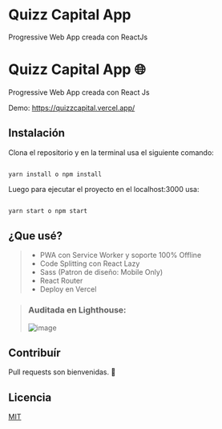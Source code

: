 # Quizz Capital App

Progressive Web App creada con ReactJs

# Quizz Capital App 🌐

Progressive Web App creada con React Js

Demo: <https://quizzcapital.vercel.app/>

## Instalación

Clona el repositorio y en la terminal usa el siguiente comando: 

```terminal

yarn install o npm install

```

Luego para ejecutar el proyecto en el localhost:3000 usa: 

```bash

yarn start o npm start

```

## ¿Que usé?

> * PWA con Service Worker y soporte 100% Offline
> * Code Splitting con React Lazy
> * Sass (Patron de diseño: Mobile Only)
> * React Router
> * Deploy en Vercel


>### Auditada en Lighthouse: 
>![image](https://user-images.githubusercontent.com/65989119/128740142-acb2aee2-dd89-45c6-988d-054f88aab458.png)

## Contribuír
Pull requests son bienvenidas. 👋

## Licencia
[MIT](https://choosealicense.com/licenses/mit/)
